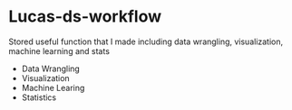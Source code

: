 # Lucas-ds-workflow

Stored useful function that I made including data wrangling, visualization, machine learning and stats

- Data Wrangling
- Visualization
- Machine Learing
- Statistics

